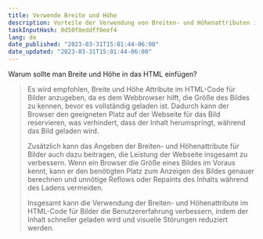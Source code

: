 ```yaml
---
title: Verwende Breite und Höhe
description: Vorteile der Verwendung von Breiten- und Höhenattributen im HTML-Code
taskInputHash: 0d50f8eddff0eef4
lang: de
date_published: "2023-03-31T15:01:44-06:00"
date_updated: "2023-03-31T15:01:44-06:00"
---
```

Warum sollte man Breite und Höhe in das HTML einfügen?

> Es wird empfohlen, Breite und Höhe Attribute im HTML-Code für Bilder anzugeben, da es dem Webbrowser hilft, die Größe des Bildes zu kennen, bevor es vollständig geladen ist. Dadurch kann der Browser den geeigneten Platz auf der Webseite für das Bild reservieren, was verhindert, dass der Inhalt herumspringt, während das Bild geladen wird.
>
> Zusätzlich kann das Angeben der Breiten- und Höhenattribute für Bilder auch dazu beitragen, die Leistung der Webseite insgesamt zu verbessern. Wenn ein Browser die Größe eines Bildes im Voraus kennt, kann er den benötigten Platz zum Anzeigen des Bildes genauer berechnen und unnötige Reflows oder Repaints des Inhalts während des Ladens vermeiden.
>
> Insgesamt kann die Verwendung der Breiten- und Höhenattribute im HTML-Code für Bilder die Benutzererfahrung verbessern, indem der Inhalt schneller geladen wird und visuelle Störungen reduziert werden.
